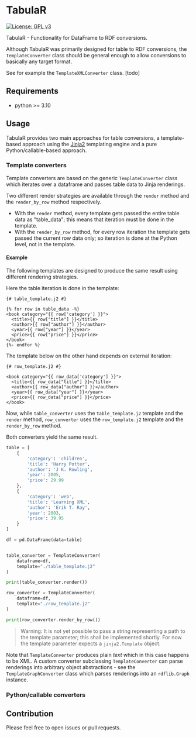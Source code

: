 # TabulaR
[![License: GPL v3](https://img.shields.io/badge/License-GPLv3-blue.svg)](https://www.gnu.org/licenses/gpl-3.0)

TabulaR - Functionality for DataFrame to RDF conversions.

Although TabulaR was primarily designed for table to RDF conversions, the `TemplateConverter` class should be general enough to allow conversions to basically any target format.

See for example the `TemplateXMLConverter` class. [todo]

## Requirements

* python >= 3.10

## Usage
TabulaR provides two main approaches for table conversions, a template-based approach using the [Jinja2](https://jinja.palletsprojects.com/) templating engine and a pure Python/callable-based approach.

### Template converters

Template converters are based on the generic `TemplateConverter` class which iterates over a dataframe and passes table data to Jinja renderings.

Two different render strategies are available through the `render` method and the `render_by_row` method respectively.

- With the `render` method, every template gets passed the entire table data as "table_data"; 
  this means that iteration must be done in the template.
- With the `render_by_row` method, for every row iteration the template gets passed the current row data only;
  so iteration is done at the Python level, not in the template.
  
#### Example

The following templates are designed to produce the same result using different rendering strategies.

Here the table iteration is done in the template:
```jinja
{# table_template.j2 #}

{% for row in table_data -%}
<book category="{{ row['category'] }}">
  <title>{{ row["title"] }}</title>
  <author>{{ row["author"] }}</author>
  <year>{{ row["year"] }}</year>
  <price>{{ row["price"] }}</price>
</book>
{%- endfor %}
```

The template below on the other hand depends on external iteration:
```jinja
{# row_template.j2 #}

<book category="{{ row_data['category'] }}">
  <title>{{ row_data["title"] }}</title>
  <author>{{ row_data["author"] }}</author>
  <year>{{ row_data["year"] }}</year>
  <price>{{ row_data["price"] }}</price>
</book>
```

Now, while `table_converter` uses the `table_template.j2` template and the `render` method, 
`row_converter` uses the `row_template.j2` template and the `render_by_row` method.

Both converters yield the same result.

```python
table = [
    {
        'category': 'children',
        'title': 'Harry Potter',
        'author': 'J K. Rowling',
        'year': 2005,
        'price': 29.99
    },
    {
        'category': 'web',
        'title': 'Learning XML',
        'author': 'Erik T. Ray',
        'year': 2003,
        'price': 39.95
    }
]

df = pd.DataFrame(data=table)


table_converter = TemplateConverter(
    dataframe=df,
    template="./table_template.j2"
)

print(table_converter.render())

row_converter = TemplateConverter(
    dataframe=df,
    template="./row_template.j2"
)

print(row_converter.render_by_row())
```

> Warning: It is not yet possible to pass a string representing a path to the template parameter; this shall be implemented shortly.
> For now the template parameter expects a `jinja2.Template` object.
  
Note that `TemplateConverter` produces plain *text* which in this case happens to be XML. A custom converter subclassing `TemplateConverter` can parse renderings into arbitrary object abstractions - see the `TemplateGraphConverter` class which parses renderings into an `rdflib.Graph` instance.

### Python/callable converters


## Contribution

Please feel free to open issues or pull requests.

